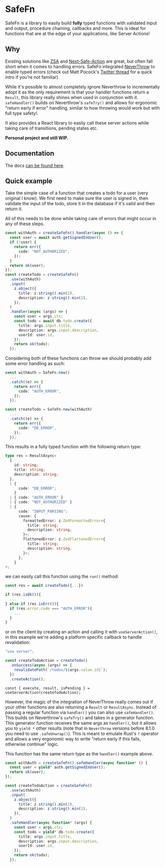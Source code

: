 # SafeFn

SafeFn is a library to easily build **fully** typed functions with validated input and output, procedure chaining, callbacks and more. This is ideal for functions that are at the edge of your applications, like Server Actions!

## Why

Existing solutions like [ZSA](https://github.com/IdoPesok/zsa) and [Next-Safe-Action](https://github.com/TheEdoRan/next-safe-action) are great, but often fall short when it comes to handling errors. SafeFn integrated [NeverThrow](https://github.com/supermacro/neverthrow) to enable typed errors (check out Matt Pocock's [Twitter thread](https://x.com/mattpocockuk/status/1825552684994457946) for a quick intro if you're not familiar).

While it's possible to almost completely ignore Neverthrow to incrementally adopt it as the only requirement is that your handler functions return a `Result`, this library really shines when used in conjunction with it. `safeHandler()` builds on Neverthrow's `safeTry()` and allows for ergonomic "return early if error" handling, similar to how throwing would work but with full type safety!.

It also provides a React library to easily call these server actions while taking care of transitions, pending states etc.

**Personal project and still WIP.**

## Documentation

The docs [can be found here](https://safe-fn.dev).

## Quick example

Take the simple case of a function that creates a todo for a user (very original I know).
We first need to make sure the user is signed in, then validate the input of the todo, store it in the database if it's valid and then return it.

All of this needs to be done while taking care of errors that might occur in any of these steps.

```ts
const withAuth = createSafeFn().handler(async () => {
  const user = await auth.getSignedInUser();
  if (!user) {
    return err({
      code: "NOT_AUTHORIZED",
    });
  }
  return ok(user);
});
const createTodo = createSafeFn()
  .use(withAuth)
  .input(
    z.object({
      title: z.string().min(2),
      description: z.string().min(2),
    }),
  )
  .handler(async (args) => {
    const user = args.ctx;
    const todo = await db.todo.create({
      title: args.input.title,
      description: args.input.description,
      userId: user.id,
    });
    return ok(todo);
  });
```

Considering both of these functions can throw we should probably add some error handling as such:

```ts
const withAuth = SafeFn.new()
  ...
  .catch((e) => {
    return err({
      code: "AUTH_ERROR",
    });
  });

const createTodo = SafeFn.new(withAuth)
  ...
  .catch((e) => {
    return err({
      code: "DB_ERROR",
    });
  });
```

This results in a fully typed function with the following return type:

```ts
type res = ResultAsync<
  {
    id: string;
    title: string;
    description: string;
  },
  | {
      code: "DB_ERROR";
    }
  | { code: "AUTH_ERROR" }
  | { code: "NOT_AUTHORIZED" }
  | {
      code: "INPUT_PARSING";
      cause: {
        formattedError: z.ZodFormattedError<{
          title: string;
          description: string;
        }>;
        flattenedError: z.ZodFlattenedError<{
          title: string;
          description: string;
        }>;
      };
    }
>;
```

we can easily call this function using the `run()` method:

```ts
const res = await createTodo({...})

if (res.isOk()){
  ...
} else if (res.isErr()){
  if (res.error.code === "AUTH_ERROR"){
    ...
  }
}
```

or on the client by creating an action and calling it with `useServerAction()`, in this example we're adding a platform specific callback to handle revalidation:

```ts title="server/... .ts"
"use server";

const createTodoAction = createTodo()
  .onSuccess(async (args) => {
    revalidatePath(`/todos/${args.value.id}`);
  })
  .createAction();
```

```tsx title="client/... .tsx"
const { execute, result, isPending } = useServerAction(createTodoAction);
```

However, the magic of the integration of NeverThrow really comes out if your other functions are also returning a `Result` or `ResultAsync`. Instead of passing a regular function via `handler()` you can also use `safeHandler()`.
This builds on Neverthrow's `safeTry()` and takes in a generator function. This generator function receives the same args as `handler()`, but it allows you to `yield *` other results (note that in `Neverthrow` versions before 8.1.0 you need to use `.safeUnwrap()`).
This is meant to emulate Rust's `?` operator and allows a very ergonomic way to write "return early if this fails, otherwise continue" logic.

This function has the same return type as the `handler()` example above.

```ts
const withAuth = createSafeFn().safeHandler(async function* () {
  const user = yield* auth.getSignedInUser();
  return ok(user);
});

const createTodoAction = createSafeFn()
  .use(withAuth)
  .input(
    z.object({
      title: z.string().min(2),
      description: z.string().min(2),
    }),
  )
  .safeHandler(async function* (args) {
    const user = args.ctx;
    const todo = yield* db.todo.create({
      title: args.input.title,
      description: args.input.description,
      userId: user.id,
    });
    return ok(todo);
  });
```
